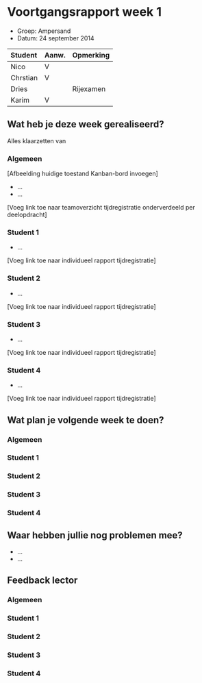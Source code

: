 # Voortgangsrapport week 1

* Groep: Ampersand
* Datum: 24 september 2014

| Student  | Aanw. | Opmerking |
| :---     | :---  | :---      |
| Nico |    V   |           |
| Chrstian |   V    |           |
| Dries |       |    Rijexamen       |
| Karim |   V    |           |

## Wat heb je deze week gerealiseerd?
Alles klaarzetten van 
### Algemeen

[Afbeelding huidige toestand Kanban-bord invoegen]

* ...
* ...

[Voeg link toe naar teamoverzicht tijdregistratie onderverdeeld per deelopdracht]

### Student 1

* ...

[Voeg link toe naar individueel rapport tijdregistratie]

### Student 2

* ...

[Voeg link toe naar individueel rapport tijdregistratie]

### Student 3

* ...

[Voeg link toe naar individueel rapport tijdregistratie]

### Student 4

* ...

[Voeg link toe naar individueel rapport tijdregistratie]

## Wat plan je volgende week te doen?

### Algemeen
### Student 1
### Student 2
### Student 3
### Student 4

## Waar hebben jullie nog problemen mee?

* ...
* ...

## Feedback lector

### Algemeen

### Student 1
### Student 2
### Student 3
### Student 4

